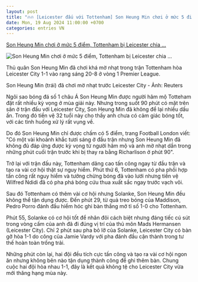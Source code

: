 ```yaml
---
layout: post
title: "🔥🔥 [Leicester đấu với Tottenham] Son Heung Min chơi ở mức 5 điểm, Tottenham bị Leicester chia ..."
date: Mon, 19 Aug 2024 11:00:00 +0700
categories: entries VN
---
```

[Son Heung Min chơi ở mức 5 điểm, Tottenham bị Leicester chia ...](https://tuoitre.vn/son-heung-min-choi-o-muc-5-diem-tottenham-bi-leicester-chia-diem-tran-ra-quan-20240820043518926.htm)

![Son Heung Min chơi ở mức 5 điểm, Tottenham bị Leicester chia ...](https://cdn1.tuoitre.vn/thumb_w/1200/471584752817336320/2024/8/20/2024-08-19t194747z2009094956up1ek8j1izmfprtrmadp3soccer-england-lei-tot-report-17241034510552146005308-137-0-1184-2000-crop-1724103468885127742606.jpg)

Thủ quân Son Heung Min đã chơi khá mờ nhạt trong trận Tottenham hòa Leicester City 1-1 vào rạng sáng 20-8 ở vòng 1 Premier League.

Son Heung Min (trái) đã chơi mờ nhạt trước Leicester City - Ảnh: Reuters

Ngôi sao bóng đá số 1 châu Á Son Heung Min được người hâm mộ Totteham đặt rất nhiều kỳ vọng ở mùa giải này. Nhưng trong suốt 90 phút có mặt trên sân ở trận đấu với Leicester City, Son Heung Min đã không để lại nhiều dấu ấn. Trong đó tiền vệ 32 tuổi này cho thấy anh chưa có cảm giác bóng tốt, với các tình huống xử lý rất vụng về.

Do đó Son Heung Min chỉ được chấm có 5 điểm, trang Football London viết: "Có một vài khoảnh khắc tươi sáng ở đầu trận nhưng Son Heung Min đã không đủ đáp ứng được kỳ vọng từ người hâm mộ và anh mờ nhạt dần trong những phút cuối trận trước khi bị thay ra bằng Richarlison ở phút 90".

Trở lại với trận đấu này, Tottenham dâng cao tấn công ngay từ đầu trận và tạo ra vài cơ hội thật sự nguy hiểm. Phút thứ 6, Tottenham có pha phối hợp tấn công rất nguy hiểm và tưởng chừng bóng đã vào lưới nhưng tiền vệ Wilfred Ndidi đã có pha phá bóng cứu thua xuất sắc ngay trước vạch vôi.

Sau đó Tottenham có thêm vài cơ hội nhưng Solanke, Son Heung Min đều không thể tận dụng được. Đến phút 29, từ quả treo bóng của Maddison, Pedro Porro đánh đầu hiểm hóc ghi bàn thắng mở tỉ số 1-0 cho Tottenham.

Phút 55, Solanke có cơ hội tốt để nhân đôi cách biệt nhưng đáng tiếc cú sút trong vòng cấm của anh đã đi đúng vị trí của thủ môn Mads Hermansen (Leicester City). Chỉ 2 phút sau pha bỏ lỡ của Solanke, Leicester City có bàn gỡ hòa 1-1 do công của Jamie Vardy với pha đánh đầu cận thành trong tư thế hoàn toàn trống trải.

Những phút còn lại, hai đội đều tích cực tấn công và tạo ra vài cơ hội ngon ăn nhưng không bên nào tận dụng thành công để ghi thêm bàn. Chung cuộc hai đội hòa nhau 1-1, đây là kết quả không tệ cho Leicester City vừa mới thăng hạng mùa này.

